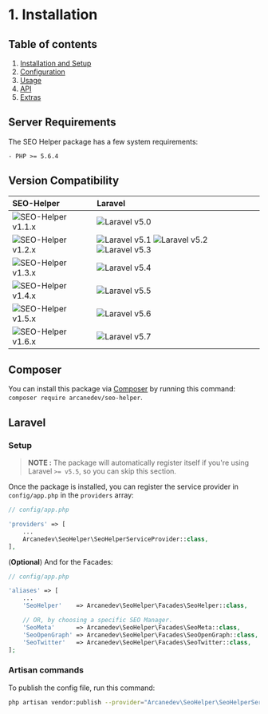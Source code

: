 # 1. Installation

## Table of contents

  1. [Installation and Setup](1-Installation-and-Setup.md)
  2. [Configuration](2-Configuration.md)
  3. [Usage](3-Usage.md)
  4. [API](4-API.md)
  5. [Extras](5-Extras.md)

## Server Requirements

The SEO Helper package has a few system requirements:

```
- PHP >= 5.6.4
```

## Version Compatibility

| SEO-Helper                             | Laravel                                                                                |
|:---------------------------------------|:---------------------------------------------------------------------------------------|
| ![SEO-Helper v1.1.x][seo_helper_1_1_x] | ![Laravel v5.0][laravel_5_0]                                                           |
| ![SEO-Helper v1.2.x][seo_helper_1_2_x] | ![Laravel v5.1][laravel_5_1] ![Laravel v5.2][laravel_5_2] ![Laravel v5.3][laravel_5_3] |
| ![SEO-Helper v1.3.x][seo_helper_1_3_x] | ![Laravel v5.4][laravel_5_4]                                                           |
| ![SEO-Helper v1.4.x][seo_helper_1_4_x] | ![Laravel v5.5][laravel_5_5]                                                           |
| ![SEO-Helper v1.5.x][seo_helper_1_5_x] | ![Laravel v5.6][laravel_5_6]                                                           |
| ![SEO-Helper v1.6.x][seo_helper_1_6_x] | ![Laravel v5.7][laravel_5_7]                                                           |

[laravel_5_0]:  https://img.shields.io/badge/v5.0-supported-brightgreen.svg?style=flat-square "Laravel v5.0"
[laravel_5_1]:  https://img.shields.io/badge/v5.1-supported-brightgreen.svg?style=flat-square "Laravel v5.1"
[laravel_5_2]:  https://img.shields.io/badge/v5.2-supported-brightgreen.svg?style=flat-square "Laravel v5.2"
[laravel_5_3]:  https://img.shields.io/badge/v5.3-supported-brightgreen.svg?style=flat-square "Laravel v5.3"
[laravel_5_4]:  https://img.shields.io/badge/v5.4-supported-brightgreen.svg?style=flat-square "Laravel v5.4"
[laravel_5_5]:  https://img.shields.io/badge/v5.5-supported-brightgreen.svg?style=flat-square "Laravel v5.5"
[laravel_5_6]:  https://img.shields.io/badge/v5.6-supported-brightgreen.svg?style=flat-square "Laravel v5.6"
[laravel_5_7]:  https://img.shields.io/badge/v5.7-supported-brightgreen.svg?style=flat-square "Laravel v5.7"

[seo_helper_1_1_x]: https://img.shields.io/badge/version-1.1.*-blue.svg?style=flat-square "SEO-Helper v1.1.*"
[seo_helper_1_2_x]: https://img.shields.io/badge/version-1.2.*-blue.svg?style=flat-square "SEO-Helper v1.2.*"
[seo_helper_1_3_x]: https://img.shields.io/badge/version-1.3.*-blue.svg?style=flat-square "SEO-Helper v1.3.*"
[seo_helper_1_4_x]: https://img.shields.io/badge/version-1.4.*-blue.svg?style=flat-square "SEO-Helper v1.4.*"
[seo_helper_1_5_x]: https://img.shields.io/badge/version-1.5.*-blue.svg?style=flat-square "SEO-Helper v1.5.*"
[seo_helper_1_6_x]: https://img.shields.io/badge/version-1.6.*-blue.svg?style=flat-square "SEO-Helper v1.6.*"

## Composer

You can install this package via [Composer](http://getcomposer.org/) by running this command: `composer require arcanedev/seo-helper`.

## Laravel

### Setup

> **NOTE :** The package will automatically register itself if you're using Laravel `>= v5.5`, so you can skip this section.

Once the package is installed, you can register the service provider in `config/app.php` in the `providers` array:

```php
// config/app.php

'providers' => [
    ...
    Arcanedev\SeoHelper\SeoHelperServiceProvider::class,
],
```

(**Optional**) And for the Facades:

```php
// config/app.php

'aliases' => [
    ...
    'SeoHelper'    => Arcanedev\SeoHelper\Facades\SeoHelper::class,

    // OR, by choosing a specific SEO Manager.
    'SeoMeta'      => Arcanedev\SeoHelper\Facades\SeoMeta::class,
    'SeoOpenGraph' => Arcanedev\SeoHelper\Facades\SeoOpenGraph::class,
    'SeoTwitter'   => Arcanedev\SeoHelper\Facades\SeoTwitter::class,
];
```

### Artisan commands

To publish the config file, run this command:

```bash
php artisan vendor:publish --provider="Arcanedev\SeoHelper\SeoHelperServiceProvider"
```

